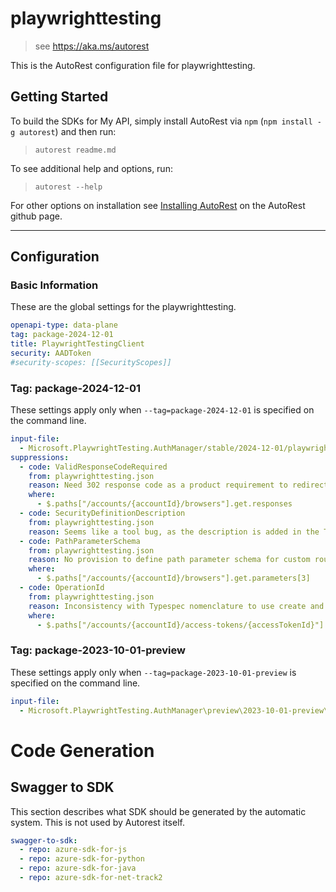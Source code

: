 # playwrighttesting

> see https://aka.ms/autorest

This is the AutoRest configuration file for playwrighttesting.

## Getting Started

To build the SDKs for My API, simply install AutoRest via `npm` (`npm install -g autorest`) and then run:

> `autorest readme.md`

To see additional help and options, run:

> `autorest --help`

For other options on installation see [Installing AutoRest](https://aka.ms/autorest/install) on the AutoRest github page.

---

## Configuration

### Basic Information

These are the global settings for the playwrighttesting.

```yaml
openapi-type: data-plane
tag: package-2024-12-01
title: PlaywrightTestingClient
security: AADToken
#security-scopes: [[SecurityScopes]]
```

### Tag: package-2024-12-01

These settings apply only when `--tag=package-2024-12-01` is specified on the command line.

```yaml $(tag) == 'package-2024-12-01'
input-file:
  - Microsoft.PlaywrightTesting.AuthManager/stable/2024-12-01/playwrighttesting.json
suppressions:
  - code: ValidResponseCodeRequired
    from: playwrighttesting.json
    reason: Need 302 response code as a product requirement to redirect the client for test execution on remote browsers provided by the service.
    where:
      - $.paths["/accounts/{accountId}/browsers"].get.responses
  - code: SecurityDefinitionDescription
    from: playwrighttesting.json
    reason: Seems like a tool bug, as the description is added in the TypeSpec already.
  - code: PathParameterSchema
    from: playwrighttesting.json
    reason: No provision to define path parameter schema for custom routes of rpc operations in Typespec.
    where:
      - $.paths["/accounts/{accountId}/browsers"].get.parameters[3]
  - code: OperationId
    from: playwrighttesting.json
    reason: Inconsistency with Typespec nomenclature to use create and replace for put while update is used for patch api.
    where:
      - $.paths["/accounts/{accountId}/access-tokens/{accessTokenId}"].put.operationId
```

### Tag: package-2023-10-01-preview

These settings apply only when `--tag=package-2023-10-01-preview` is specified on the command line.

```yaml $(tag) == 'package-2023-10-01-preview'
input-file:
  - Microsoft.PlaywrightTesting.AuthManager\preview\2023-10-01-preview\playwrighttesting.json
```

# Code Generation

## Swagger to SDK

This section describes what SDK should be generated by the automatic system.
This is not used by Autorest itself.

```yaml $(swagger-to-sdk)
swagger-to-sdk:
  - repo: azure-sdk-for-js
  - repo: azure-sdk-for-python
  - repo: azure-sdk-for-java
  - repo: azure-sdk-for-net-track2
```